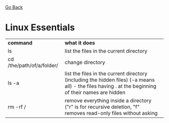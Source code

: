 [Go Back](https://github.com/arm-on/plan/blob/main/README.md)

# Linux Essentials
| | |
|-|-|
|__command__|__what it does__|
| ls | list the files in the current directory |
|cd /the/path/of/a/folder/ | change directory |
|ls -a | list the files in the current directory (including the hidden files) (-a means all) - the files having . at the beginning of their names are hidden |
|rm -rf / | remove everything inside a directory ("r" is for recursive deletion, "f" removes read-only files without asking |